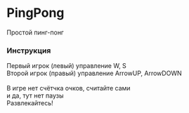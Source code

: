 # PingPong
Простой пинг-понг

### Инструкция
Первый игрок (левый) управление W, S <br>
Второй игрок (правый) управление ArrowUP, ArrowDOWN <br>
<br>
В игре нет счётчка очков, считайте сами <br>
и да, тут нет паузы <br>
Развлекайтесь! <br>